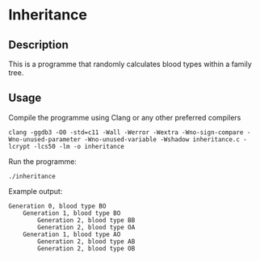 # Inheritance

## Description

This is a programme that randomly calculates blood types within a family tree.

## Usage

Compile the programme using Clang or any other preferred compilers

```
clang -ggdb3 -O0 -std=c11 -Wall -Werror -Wextra -Wno-sign-compare -Wno-unused-parameter -Wno-unused-variable -Wshadow inheritance.c -lcrypt -lcs50 -lm -o inheritance
```

Run the programme:

```
./inheritance
```

Example output:

```
Generation 0, blood type BO
    Generation 1, blood type BO
        Generation 2, blood type BB
        Generation 2, blood type OA
    Generation 1, blood type AO
        Generation 2, blood type AB
        Generation 2, blood type OB
```
